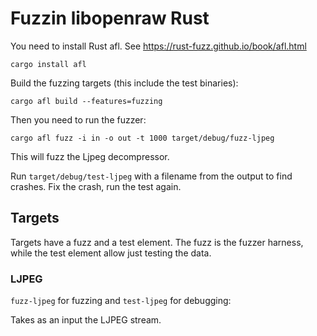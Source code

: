 Fuzzin libopenraw Rust
======================

You need to install Rust afl. See https://rust-fuzz.github.io/book/afl.html

`cargo install afl`

Build the fuzzing targets (this include the test binaries):

`cargo afl build --features=fuzzing`

Then you need to run the fuzzer:

`cargo afl fuzz -i in -o out -t 1000 target/debug/fuzz-ljpeg`

This will fuzz the Ljpeg decompressor.

Run `target/debug/test-ljpeg` with a filename from the output
to find crashes. Fix the crash, run the test again.

## Targets

Targets have a fuzz and a test element. The fuzz is the fuzzer harness, while
the test element allow just testing the data.

### LJPEG

`fuzz-ljpeg` for fuzzing and `test-ljpeg` for debugging:

Takes as an input the LJPEG stream.
